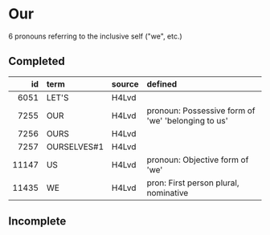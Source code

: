 # Our

6 pronouns referring to the inclusive self ("we", etc.)

## Completed

|    id | term        | source   | defined                                            |
|------:|:------------|:---------|:---------------------------------------------------|
|  6051 | LET'S       | H4Lvd    |                                                    |
|  7255 | OUR         | H4Lvd    | pronoun: Possessive form of 'we' 'belonging to us' |
|  7256 | OURS        | H4Lvd    |                                                    |
|  7257 | OURSELVES#1 | H4Lvd    |                                                    |
| 11147 | US          | H4Lvd    | pronoun: Objective form of 'we'                    |
| 11435 | WE          | H4Lvd    | pron: First person plural, nominative              |

## Incomplete

